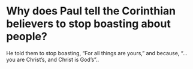 # Why does Paul tell the Corinthian believers to stop boasting about people?

He told them to stop boasting, “For all things are yours,” and because, “…you are Christ’s, and Christ is God’s”..
